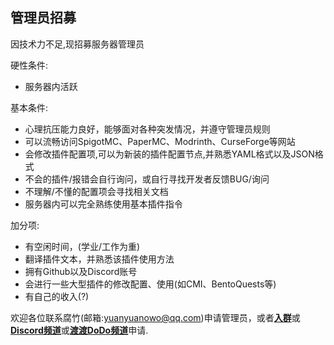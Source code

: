 ## 管理员招募
因技术力不足,现招募服务器管理员  

硬性条件:

* 服务器内活跃

基本条件:  

* 心理抗压能力良好，能够面对各种突发情况，并遵守管理员规则
* 可以流畅访问SpigotMC、PaperMC、Modrinth、CurseForge等网站
* 会修改插件配置项,可以为新装的插件配置节点,并熟悉YAML格式以及JSON格式
* 不会的插件/报错会自行询问，或自行寻找开发者反馈BUG/询问
* 不理解/不懂的配置项会寻找相关文档
* 服务器内可以完全熟练使用基本插件指令

加分项:

* 有空闲时间，(学业/工作为重)
* 翻译插件文本，并熟悉该插件使用方法
* 拥有Github以及Discord账号
* 会进行一些大型插件的修改配置、使用(如CMI、BentoQuests等)
* 有自己的收入(?)

欢迎各位联系腐竹(邮箱:yuanyuanowo@qq.com)申请管理员，或者[**入群**](https://jq.qq.com/?_wv=1027&k=ZHIBqXTe)或[**Discord频道**](https://discord.gg/8xH2a3vbnH)或[**渡渡DoDo频道**](https://imdodo.com/s/243881)申请.
